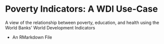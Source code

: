 # Poverty Indicators: A WDI Use-Case
A view of the relationship between poverty, education, and health using the World Banks' World Development Indicators
- An RMarkdown File
